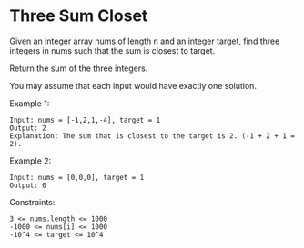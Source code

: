 # Three Sum Closet

Given an integer array nums of length n and an integer target, find three integers in nums such that the sum is closest to target.

Return the sum of the three integers.

You may assume that each input would have exactly one solution.


Example 1:

    Input: nums = [-1,2,1,-4], target = 1
    Output: 2
    Explanation: The sum that is closest to the target is 2. (-1 + 2 + 1 = 2).

Example 2:

    Input: nums = [0,0,0], target = 1
    Output: 0

Constraints:

    3 <= nums.length <= 1000
    -1000 <= nums[i] <= 1000
    -10^4 <= target <= 10^4
